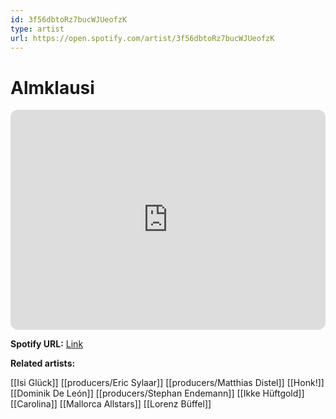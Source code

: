 ```yaml
---
id: 3f56dbtoRz7bucWJUeofzK
type: artist
url: https://open.spotify.com/artist/3f56dbtoRz7bucWJUeofzK
---
```

# Almklausi

<iframe style="border-radius:12px" src="https://open.spotify.com/embed/artist/3f56dbtoRz7bucWJUeofzK" width="100%" height="352" frameBorder="0" allowfullscreen="" allow="autoplay; clipboard-write; encrypted-media; fullscreen; picture-in-picture" loading="lazy"></iframe>

**Spotify URL:** [Link](https://open.spotify.com/artist/3f56dbtoRz7bucWJUeofzK)

**Related artists:**

[[Isi Glück]]
[[producers/Eric Sylaar]]
[[producers/Matthias Distel]]
[[Honk!]]
[[Dominik De León]]
[[producers/Stephan Endemann]]
[[Ikke Hüftgold]]
[[Carolina]]
[[Mallorca Allstars]]
[[Lorenz Büffel]]
